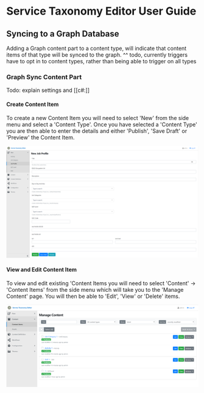 # Service Taxonomy Editor User Guide

## Syncing to a Graph Database

Adding a Graph content part to a content type, will indicate that content items of that type will be synced to the graph.
^^ todo, currently triggers have to opt in to content types, rather than being able to trigger on all types

### Graph Sync Content Part

Todo: explain settings and [[c#:]]

#### Create Content Item

To create a new Content Item you will need to select 'New' from the side menu and select a 'Content Type'. Once you have selected a 'Content Type' you are then able to enter the details and either 'Publish', 'Save Draft' or 'Preview' the Content Item.

![Enable Features](/Images/CreateContentType.png)

#### View and Edit Content Item

To view and edit existing 'Content Items you will need to select 'Content' -> 'Content Items' from the side menu which will take you to the 'Manage Content' page. You will then be able to 'Edit', 'View' or 'Delete' items.

![Enable Features](/Images/ViewAndEditExistingContentItems.png)

